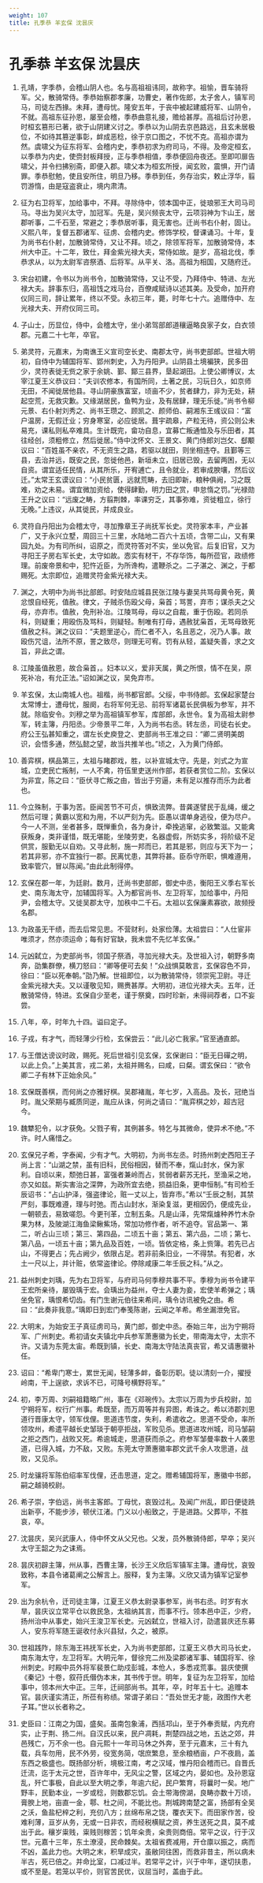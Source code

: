 ```yaml
---
weight: 107
title: 孔季恭 羊玄保 沈昙庆
---
```


# 孔季恭 羊玄保 沈昙庆

1. <span id="孔季恭_羊玄保_沈昙庆-1"></span>
孔靖，字季恭，会稽山阴人也。名与高祖祖讳同，故称字。祖愉，晋车骑将军。父，散骑常侍。季恭始察郡孝廉，功曹史，著作佐郎，太子舍人，镇军司马，司徒左西掾。未拜，遭母忧。隆安五年，于丧中被起建威将军、山阴令，不就。高祖东征孙恩，屡至会稽，季恭曲意礼接，赡给甚厚。高祖后讨孙恩，时桓玄篡形已著，欲于山阴建义讨之。季恭以为山阴去京邑路远，且玄未居极位，不如待其篡逆事彰，衅成恶稔，徐于京口图之，不忧不克。高祖亦谓为然。虞啸父为征东将军、会稽内史，季恭初求为府司马，不得。及帝定桓玄，以季恭为内史，使赍封板拜授，正与季恭相值，季恭便回舟夜还。至即叩扉告啸父，并令扫拂别斋，即便入郡。啸父本为桓玄所授，闻玄败，震惧，开门请罪。季恭慰勉，使且安所住，明旦乃移。季恭到任，务存治实，敕止浮华，翦罚游惰，由是寇盗衰止，境内肃清。

2. <span id="孔季恭_羊玄保_沈昙庆-2"></span>
征为右卫将军，加给事中，不拜。寻除侍中，领本国中正，徙琅邪王大司马司马。寻出为吴兴太守，加冠军。先是，吴兴频丧太守，云项羽神为卞山王，居郡听事，二千石至，常避之；季恭居听事，竟无害也。迁尚书右仆射，固让。义熙八年，复督五郡诸军、征虏、会稽内史。修饰学校，督课诵习。十年，复为尚书右仆射，加散骑常侍，又让不拜。顷之，除领军将军，加散骑常侍，本州大中正。十二年，致仕，拜金紫光禄大夫，常侍如故。是岁，高祖北伐，季恭求从，以为太尉军咨祭酒、后将军。从平关、洛。高祖为相国，又随府迁。

3. <span id="孔季恭_羊玄保_沈昙庆-3"></span>
宋台初建，令书以为尚书令，加散骑常侍，又让不受，乃拜侍中、特进、左光禄大夫。辞事东归，高祖饯之戏马台，百僚咸赋诗以述其美。及受命，加开府仪同三司，辞让累年，终以不受。永初三年，薨，时年七十六。追赠侍中、左光禄大夫、开府仪同三司。

4. <span id="孔季恭_羊玄保_沈昙庆-4"></span>
子山士，历显位，侍中，会稽太守，坐小弟驾部郎道穰逼略良家子女，白衣领郡。元嘉二十七年，卒官。

5. <span id="孔季恭_羊玄保_沈昙庆-5"></span>
弟灵符，元嘉末，为南谯王义宣司空长史、南郡太守，尚书吏部郎。世祖大明初，自侍中为辅国将军、郢州刺史，入为丹阳尹。山阴县土境褊狭，民多田少，灵符表徙无赀之家于余姚、鄞、鄮三县界，垦起湖田。上使公卿博议，太宰江夏王义恭议曰：“夫训农修本，有国所同，土著之民，习玩日久，如京师无田，不闻徙居他县。寻山阴豪族富室，顷亩不少，贫者肆力，非为无处，耕起空荒，无救灾歉。又缘湖居民，鱼鸭为业，及有居肆，理无乐徙。”尚书令柳元景、右仆射刘秀之、尚书王瓒之、顾凯之、颜师伯、嗣湘东王彧议曰：“富户温房，无假迁业；穷身寒室，必应徙居。葺宇疏皋，产粒无待，资公则公未易充，课私则私卒难具。生计既完，畲功自息，宜募亡叛通恤及与乐田者，其往经创，须粗修立，然后徙居。”侍中沈怀文、王景文、黄门侍郎刘岂攵、郄颙议曰：“百姓虽不亲农，不无资生之路，若驱以就田，则坐相违夺。且鄞等三县，去治并远，既安之民，忽徙他邑，新垣未立，旧居已毁，去留两困，无以自资。谓宜适任民情，从其所乐，开宥逋亡，且令就业，若审成腴壤，然后议迁。”太常王玄谟议曰：“小民贫匮，远就荒畴，去旧即新，粮种俱阙，习之既难，劝之未易。谓宜微加资给，使得肆勤，明力田之赏，申怠惰之罚。”光禄勋王升之议曰：“远废之畴，方翦荆棘，率课穷乏，其事弥难，资徙粗立，徐行无晚。”上违议，从其徙民，并成良业。

6. <span id="孔季恭_羊玄保_沈昙庆-6"></span>
灵符自丹阳出为会稽太守，寻加豫章王子尚抚军长史。灵符家本丰，产业甚广，又于永兴立墅，周回三十三里，水陆地二百六十五顷，含带二山，又有果园九处。为有司所纠，诏原之，而灵符答对不实，坐以免官。后复旧官，又为寻阳王子房右军长史，太守如故。悫实有材干，不存华饰，每所莅官，政绩修理。前废帝景和中，犯忤近臣，为所谗构，遣鞭杀之。二子湛之、渊之，于都赐死。太宗即位，追赠灵符金紫光禄大夫。

7. <span id="孔季恭_羊玄保_沈昙庆-7"></span>
渊之，大明中为尚书比部郎。时安陆应城县民张江陵与妻吴共骂母黄令死，黄忿恨自经死，值赦。律文，子贼杀伤殴父母，枭首；骂詈，弃市；谋杀夫之父母，亦弃市。值赦，免刑补冶。江陵骂母，母以之自裁，重于伤殴。若同杀科，则疑重；用殴伤及骂科，则疑轻。制唯有打母，遇赦犹枭首，无骂母致死值赦之科。渊之议曰：“夫题里逆心，而仁者不入，名且恶之，况乃人事。故殴伤咒诅，法所不原，詈之致尽，则理无可宥。罚有从轻，盖疑失善，求之文旨，非此之谓。

8. <span id="孔季恭_羊玄保_沈昙庆-8"></span>
江陵虽值赦恩，故合枭首，。妇本以义，爱非天属，黄之所恨，情不在吴，原死补冶，有允正法。”诏如渊之议，吴免弃市。

9. <span id="孔季恭_羊玄保_沈昙庆-9"></span>
羊玄保，太山南城人也。祖楷，尚书都官郎。父绥，中书侍郎。玄保起家楚台太常博士，遭母忧，服阕，右将军何无忌、前将军诸葛长民俱板为参军，并不就。除临安令。刘穆之举为高祖镇军参军，库部郎，永世令。复为高祖太尉参军，转主簿，丹阳丞。少帝景平二年，入为尚书右丞。转左丞，司徒右长史。府公王弘甚知重之，谓左长史庾登之、吏部尚书王准之曰：“卿二贤明美朗识，会悟多通，然弘懿之望，故当共推羊也。”顷之，入为黄门侍郎。

10. <span id="孔季恭_羊玄保_沈昙庆-10"></span>
善弈棋，棋品第三，太祖与睹郡戏，胜，以补宣城太守。先是，刘式之为宣城，立吏民亡叛制，一人不禽，符伍里吏送州作部，若获者赏位二阶。玄保以为非宜，陈之曰：“臣伏寻亡叛之由，皆出于穷逼，未有足以推存而乐为此者也。

11. <span id="孔季恭_羊玄保_沈昙庆-11"></span>
今立殊制，于事为苦。臣闻苦节不可贞，惧致流弊。昔龚遂譬民于乱绳，缓之然后可理；黄霸以宽和为用，不以严刻为先。臣愚以谓单身逃役，便为尽户。今一人不测，坐者甚多，既惮重负，各为身计，牵挽逃窜，必致繁滋。又能禽获叛身，类非谨惜，既无堪能，坐陵劳吏，名器虚假，所妨实多，将阶级不足供赏，服勤无以自劝。又寻此制，施一邦而已，若其是邪，则应与天下为一；若其非邪，亦不宜独行一郡。民离忧患，其弊将甚。臣忝守所职，惧难遵用，致率管穴，冒以陈闻。”由此此制得停。

12. <span id="孔季恭_羊玄保_沈昙庆-12"></span>
玄保在郡一年，为廷尉。数月，迁尚书吏部郎，御史中丞，衡阳王义季右军长史、南东海太守，加辅国将军。入为都官尚书、左卫将军，加给事中，丹阳尹，会稽太守。又徙吴郡太守，加秩中二千石。太祖以玄保廉素寡欲，故频授名郡。

13. <span id="孔季恭_羊玄保_沈昙庆-13"></span>
为政虽无干绩，而去后常见思。不营财利，处家俭薄。太祖尝曰：“人仕宦非唯须才，然亦须运命；每有好官缺，我未尝不先忆羊玄保。”

14. <span id="孔季恭_羊玄保_沈昙庆-14"></span>
元凶弑立，为吏部尚书，领国子祭酒，寻加光禄大夫。及世祖入讨，朝野多南奔，劭集群僚，横刀怒曰：“卿等便可去矣！”众战惧莫敢言，玄保容色不异，徐曰：“臣以死奉朝。”劭乃解。世祖即位，以为散骑常侍，领崇宪卫尉。寻迁金紫光禄大夫。又以谨敬见知，赐赉甚厚。大明初，进位光禄大夫。五年，迁散骑常侍，特进。玄保自少至老，谨于祭奠，四时珍新，未得祠荐者，口不妄尝。

15. <span id="孔季恭_羊玄保_沈昙庆-15"></span>
八年，卒，时年九十四。谥曰定子。

16. <span id="孔季恭_羊玄保_沈昙庆-16"></span>
子戎，有才气，而轻薄少行检，玄保尝云：“此儿必亡我家。”官至通直郎。

17. <span id="孔季恭_羊玄保_沈昙庆-17"></span>
与王僧达谤议时政，赐死。死后世祖引见玄保，玄保谢曰：“臣无日磾之明，以此上负。”上美其言，戎二弟，太祖并赐名，曰咸，曰粲。谓玄保曰：“欲令卿二子有林下正始余风。”

18. <span id="孔季恭_羊玄保_沈昙庆-18"></span>
玄保既善棋，而何尚之亦雅好棋。吴郡褚胤，年七岁，入高品。及长，冠绝当时。胤父荣期与臧质同逆，胤应从诛，何尚之请曰：“胤弈棋之妙，超古冠今。

19. <span id="孔季恭_羊玄保_沈昙庆-19"></span>
魏犨犯令，以才获免。父戮子宥，其例甚多。特乞与其微命，使异术不绝。”不许。时人痛惜之。

20. <span id="孔季恭_羊玄保_沈昙庆-20"></span>
玄保兄子希，字泰闻，少有才气。大明初，为尚书左丞。时扬州刺史西阳王子尚上言：“山湖之禁，虽有旧科，民俗相因，替而不奉，熂山封水，保为家利。自顷以来，颓弛日甚，富强者兼岭而占，贫弱者薪苏无托，至渔采之地，亦又如兹。斯实害治之深弊，为政所宜去绝，损益旧条，更申恒制。”有司检壬辰诏书：“占山护泽，强盗律论，赃一丈以上，皆弃市。”希以“壬辰之制，其禁严刻，事既难遵，理与时弛。而占山封水，渐染复滋，更相因仍，便成先业，一朝顿去，易致嗟怨。今更刊革，立制五条。凡是山泽，先常熂爈种养竹木杂果为林，及陂湖江海鱼梁鳅鮆场，常加功修作者，听不追夺。官品第一、第二，听占山三顷；第三、第四品，二顷五十亩；第五、第六品，二顷；第七、第八品，一顷五十亩；第九品及百姓，一顷。皆依定格，条上赀簿。若先已占山，不得更占；先占阙少，依限占足。若非前条旧业，一不得禁。有犯者，水土一尺以上，并计赃，依常盗律论。停除咸康二年壬辰之科。”从之。

21. <span id="孔季恭_羊玄保_沈昙庆-21"></span>
益州刺史刘瑀，先为右卫将军，与府司马何季穆共事不平。季穆为尚书令建平王宏所亲待，屡毁瑀于宏。会瑀出为益州，夺士人妻为妾，宏使羊希弹之；瑀坐免官，瑀恨希切齿。有门生谢元伯往来希间，瑀令访讯被免之由。希曰：“此奏非我意。”瑀即日到宏门奉笺陈谢，云闻之羊希。希坐漏泄免官。

22. <span id="孔季恭_羊玄保_沈昙庆-22"></span>
大明末，为始安王子真征虏司马，黄门郎，御史中丞。泰始三年，出为宁朔将军、广州刺史。希初请女夫镇北中兵参军萧惠徽为长史，带南海太守，太宗不许。又请为东莞太宙。希既到镇，长史、南海太守陆法真丧官，希又请惠徽补任。

23. <span id="孔季恭_羊玄保_沈昙庆-23"></span>
诏曰：“希卑门寒士，累世无闻，轻薄多衅，备彰历职。徒以清刻一介，擢授岭南，干上逞欲，求诉不已，可降号横野将军。”

24. <span id="孔季恭_羊玄保_沈昙庆-24"></span>
初，李万周、刘嗣祖籍略广州，事在《邓琬传》。太宗以万周为步兵校尉，加宁朔将军，权行广州事。希既至，而万周等并有异图，希诛之。希以沛郡刘思道行晋康太守，领军伐俚。思道违节度，失利，希遣收之。思道不受命，率所领攻州，希遣平越长史邹琰于朝亭拒战，军败见杀。思道进攻州城，司马邹嗣之拒之西门，战败又死。希逾城走，思道获而杀之。府参军邹曼率数十人袭思道，已得入城，力不敌，又败。东莞太守萧惠徽率郡文武千余人攻思道，战败，又见杀。

25. <span id="孔季恭_羊玄保_沈昙庆-25"></span>
时龙骧将军陈伯绍率军伐俚，还击思道，定之。赠希辅国将军，惠徽中书郎，嗣之越骑校尉。

26. <span id="孔季恭_羊玄保_沈昙庆-26"></span>
希子崇，字伯远，尚书主客郎。丁母忧，哀毁过礼。及闻广州乱，即日便徒跣出新亭，不能步涉，顿伏江渚。门义以小船致之，于是进路。父葬毕，不胜哀，卒。

27. <span id="孔季恭_羊玄保_沈昙庆-27"></span>
沈昙庆，吴兴武康人，侍中怀文从父兄也。父发，员外散骑侍郎，早卒；吴兴太守王韶之为之诔焉。

28. <span id="孔季恭_羊玄保_沈昙庆-28"></span>
昙庆初辟主簿，州从事，西曹主簿，长沙王义欣后军镇军主簿。遭母忧，哀毁致称，本县令诸葛阐之公解言上。服释，复为主簿。义欣又请为镇军记室参军。

29. <span id="孔季恭_羊玄保_沈昙庆-29"></span>
出为余杭令，迁司徒主簿，江夏王义恭太尉录事参军，尚书右丞。时岁有水旱，昙庆议立常平仓以救民急，太祖纳其言，而事不行。领本邑中正，少府，扬州治中从事史，始兴王浚卫军长史。元凶弑立，世祖入讨，劭遣昙庆还东募人，安东将军随王诞收付永兴县狱，久之，被原。

30. <span id="孔季恭_羊玄保_沈昙庆-30"></span>
世祖践阼，除东海王祎抚军长史，入为尚书吏部郎，江夏王义恭大司马长史，南东海太守，左卫将军。大明元年，督徐兖二州及梁郡诸军事、辅国将军、徐州刺史。时殿中员外将军裴景仁助戍彭城，本伧人，多悉戎荒事。昙庆使撰《秦记》十卷，叙苻氏僣伪本末，其书传于世。明年，复征为左卫将军，加给事中，领本州大中正。三年，迁祠部尚书。其年，卒，时年五十七。追赠本官。昙庆谨实清正，所莅有称绩。常谓子弟曰：“吾处世无才能，政图作大老子耳。”世以长者称之。

31. <span id="孔季恭_羊玄保_沈昙庆-31"></span>
史臣曰：江南之为国，盛矣。虽南包象浦，西括邛山，至于外奉贡赋，内充府实，止于荆、扬二州。自汉氏以来，民户凋耗，荆楚四战之地，五达之郊，井邑残亡，万不余一也。自元熙十一年司马休之外奔，至于元嘉末，三十有九载，兵车勿用，民不外劳，役宽务简，氓庶繁息，至余粮栖亩，户不夜扃，盖东西之极盛也。既扬部分析，境极江南，考之汉域，惟丹阳会稽而已。自晋氏迁流，迄于太元之世，百许年中，无风尘之警，区域之内，晏如也。及孙恩寇乱，歼亡事极，自此以至大明之季，年逾六纪，民户繁育，将曩时一矣。地广野丰，民勤本业，一岁或稔，则数郡忘饥。会土带海傍湖，良畴亦数十万顷，膏腴上地，亩直一金，鄠、杜之间，不能比也。荆城跨南楚之富，扬部有全吴之沃，鱼盐杞梓之利，充仞八方；丝绵布帛之饶，覆衣天下。而田家作苦，役难利薄，亘岁从务，无或一日非农，而经税横赋之资，养生送死之具，莫不咸出于此。穰岁粜贱，粜贱则稼苦；饥年籴贵，籴贵则商倍。常平之议，行于汉世。元嘉十三年，东土潦浸，民命棘矣。太祖省费减用，开仓廪以振之，病而不凶，盖此力也。大明之末，积旱成灾，虽敝同往困，而救非昔主，所以病未半古，死已倍之。并命比室，口减过半。若常平之计，兴于中年，遂切扶患，或不至是。若笼以平价，则官苦民优，议屈当时，盖由于此。
